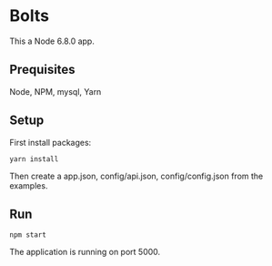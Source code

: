 # Bolts
This a Node 6.8.0 app.

## Prequisites
Node, NPM, mysql, Yarn

## Setup
First install packages:
```
yarn install
```

Then create a app.json, config/api.json, config/config.json from the examples.

## Run
```
npm start
```

The application is running on port 5000.

